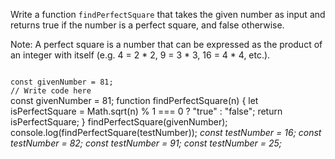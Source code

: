 Write a function `findPerfectSquare` that takes the given number as input and returns true if the number is a perfect square, and false otherwise.

Note: A perfect square is a number that can be expressed as the product of an integer with itself (e.g. 4 = 2 * 2, 9 = 3 * 3, 16 = 4 * 4, etc.).

<codeblock language="javascript" type="exercise" testMode="multipleInput">
<code>
const givenNumber = 81;
// Write code here
</code>
<solution>
const givenNumber = 81;
function findPerfectSquare(n) {
  let isPerfectSquare = Math.sqrt(n) % 1 === 0 ? "true" : "false";
  return isPerfectSquare;
}
findPerfectSquare(givenNumber);
</solution>
<testcases>
<caller>
console.log(findPerfectSquare(testNumber));
</caller>
<testcase>
<i>
const testNumber = 16;
</i>
</testcase>
<testcase>
<i>
const testNumber = 82;
</i>
</testcase>
<testcase>
<i>
const testNumber = 91;
</i>
</testcase>
<testcase>
<i>
const testNumber = 25;
</i>
</testcase>
</testcases>
</codeblock>
